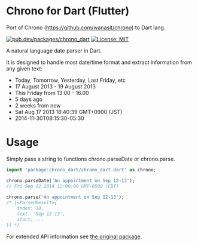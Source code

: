 # Chrono for Dart (Flutter)

Port of Chrono (https://github.com/wanasit/chrono) to Dart lang.

[![pub.dev/packages/chrono_dart](https://img.shields.io/pub/v/chrono_dart.svg "chrono_dart on pub.dev")](https://pub.dev/packages/chrono_dart)
[![License: MIT](https://img.shields.io/badge/License-MIT-yellow.svg)](https://opensource.org/licenses/MIT)

A natural language date parser in Dart.

It is designed to handle most date/time format and extract information from any given text:

* Today, Tomorrow, Yesterday, Last Friday, etc
* 17 August 2013 - 19 August 2013
* This Friday from 13:00 - 16.00
* 5 days ago
* 2 weeks from now
* Sat Aug 17 2013 18:40:39 GMT+0900 (JST)
* 2014-11-30T08:15:30-05:30

# Usage
Simply pass a string to functions chrono.parseDate or chrono.parse.

```dart
import 'package:chrono_dart/chrono_dart.dart' as chrono;

chrono.parseDate('An appointment on Sep 12-13');
// Fri Sep 12 2014 12:00:00 GMT-0500 (CDT)
    
chrono.parse('An appointment on Sep 12-13');
/* [<ParsedResult>{ 
    index: 18,
    text: 'Sep 12-13',
    start: ...
}] */
```

For extended API information see [the original package](https://github.com/wanasit/chrono/).

